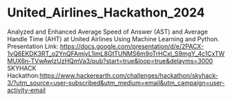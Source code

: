 # United_Airlines_Hackathon_2024

Analyzed and Enhanced Average Speed of Answer (AST) and Average Handle Time (AHT) at United Airlines Using Machine Learning and Python.
Presentation Link: https://docs.google.com/presentation/d/e/2PACX-1vQ6EKDK3RT_o2YnQFAmjyL1imL8GtTUNMS6m9oTrHCxl_S9mgY_4c1CxTWMUX6n-TVwAwlzUzHQmVa3/pub?start=true&loop=true&delayms=3000
SKYHACK Hackathon:https://www.hackerearth.com/challenges/hackathon/skyhack-3/?utm_source=user-subscribed&utm_medium=email&utm_campaign=user-activity-email
